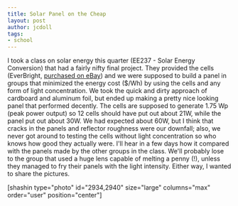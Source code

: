 ```yaml
---
title: Solar Panel on the Cheap
layout: post
author: jcdoll
tags:
- school
---
```


I took a class on solar energy this quarter (EE237 - Solar Energy Conversion) that had a fairly nifty final project. They provided the cells (EverBright, [purchased on eBay](http://cgi.ebay.com/36-3x6-5v3-6a-Everbright-Solar-cells-wires-flux-sldr_W0QQitemZ130334767790QQcmdZViewItemQQptZLH_DefaultDomain_0?hash=item1e588ebaae#ht_3590wt_1048)) and we were supposed to build a panel in groups that minimized the energy cost ($/Wh) by using the cells and any form of light concentration. We took the quick and dirty approach of cardboard and aluminum foil, but ended up making a pretty nice looking panel that performed decently. The cells are supposed to generate 1.75 Wp (peak power output) so 12 cells should have put out about 21W, while the panel put out about 30W. We had expected about 60W, but I think that cracks in the panels and reflector roughness were our downfall; also, we never got around to testing the cells without light concentration so who knows how good they actually were. I'll hear in a few days how it compared with the panels made by the other groups in the class. We'll probably lose to the group that used a huge lens capable of melting a penny (!), unless they managed to fry their panels with the light intensity. Either way, I wanted to share the pictures.

[shashin type="photo" id="2934,2940" size="large" columns="max" order="user" position="center"]
